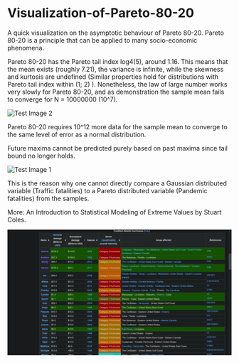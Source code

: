# Visualization-of-Pareto-80-20
A quick visualization on the asymptotic behaviour of Pareto 80-20. Pareto 80-20 is a principle that can be applied to many socio-economic phenomena.

Pareto 80-20 has the Pareto tail index log4(5), around 1.16. This means that the mean exists (roughly 7.21), the variance is infinite, while the skewness and kurtosis are undefined (Similar properties hold for distributions with Pareto tail index within (1; 2) ). Nonetheless, the law of large number works very slowly for Pareto 80-20, and as demonstration the sample mean fails to converge for N = 10000000 (10^7). 

![Test Image 2](https://github.com/fallintoplace/Visualizing-Pareto-80-20/blob/master/sample_mean.gif)

Pareto 80-20 requires 10^12 more data for the sample mean to converge to the same level of error as a normal distribution.

Future maxima cannot be predicted purely based on past maxima since tail bound no longer holds.

![Test Image 1](https://github.com/fallintoplace/Visualizing-Pareto-80-20/blob/master/samples_generated.gif)

This is the reason why one cannot directly compare a Gaussian distributed variable (Traffic fatalities) to a Pareto distributed variable (Pandemic fatalities) from the samples.

More: An Introduction to Statistical Modeling of Extreme Values by Stuart Coles.

![Hurricanes](https://github.com/fallintoplace/Asymptotic-Behaviour-of-Pareto-80-20/blob/master/Hurricanes.jpg)
